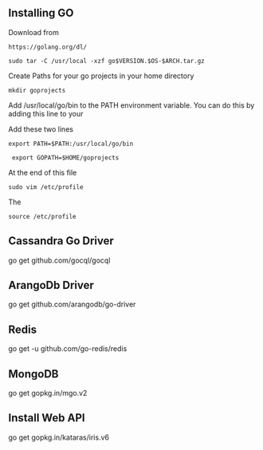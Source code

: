 
## Installing GO 

Download from 

`https://golang.org/dl/`


`sudo tar -C /usr/local -xzf go$VERSION.$OS-$ARCH.tar.gz`

Create Paths for your go projects in your home directory 

`mkdir goprojects`



Add /usr/local/go/bin to the PATH environment variable. You can do this by adding this line to your 

Add these two lines 

`export PATH=$PATH:/usr/local/go/bin`

` export GOPATH=$HOME/goprojects`


At the end of this file 

` sudo vim /etc/profile `

The 

`source /etc/profile`



## Cassandra Go Driver 

go get github.com/gocql/gocql

## ArangoDb Driver

go get github.com/arangodb/go-driver
 
 
## Redis

go get -u github.com/go-redis/redis

## MongoDB

go get gopkg.in/mgo.v2

## Install Web API

go get gopkg.in/kataras/iris.v6

